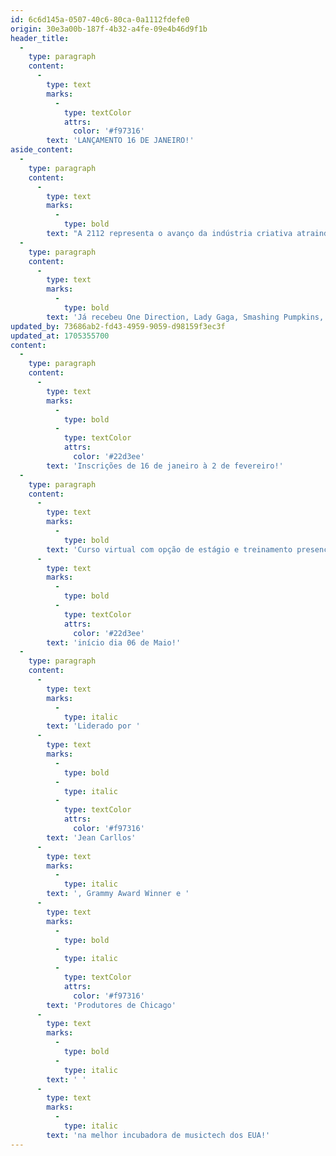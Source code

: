 ```yaml
---
id: 6c6d145a-0507-40c6-80ca-0a1112fdefe0
origin: 30e3a00b-187f-4b32-a4fe-09e4b46d9f1b
header_title:
  -
    type: paragraph
    content:
      -
        type: text
        marks:
          -
            type: textColor
            attrs:
              color: '#f97316'
        text: 'LANÇAMENTO 16 DE JANEIRO!'
aside_content:
  -
    type: paragraph
    content:
      -
        type: text
        marks:
          -
            type: bold
        text: "A 2112 representa o avanço da indústria criativa atraindo shows locais como Chicago Med, Chicago Fire, Chicago PD e grandes nomes como Disney e Showtime.\_"
  -
    type: paragraph
    content:
      -
        type: text
        marks:
          -
            type: bold
        text: 'Já recebeu One Direction, Lady Gaga, Smashing Pumpkins, Chance the Rapper, Disturb, Dos, dentre outros!'
updated_by: 73686ab2-fd43-4959-9059-d98159f3ec3f
updated_at: 1705355700
content:
  -
    type: paragraph
    content:
      -
        type: text
        marks:
          -
            type: bold
          -
            type: textColor
            attrs:
              color: '#22d3ee'
        text: 'Inscrições de 16 de janeiro à 2 de fevereiro!'
  -
    type: paragraph
    content:
      -
        type: text
        marks:
          -
            type: bold
        text: 'Curso virtual com opção de estágio e treinamento presencial por 8 semanas em Chicago com certificado em música, tecnologia e show business com '
      -
        type: text
        marks:
          -
            type: bold
          -
            type: textColor
            attrs:
              color: '#22d3ee'
        text: 'início dia 06 de Maio!'
  -
    type: paragraph
    content:
      -
        type: text
        marks:
          -
            type: italic
        text: 'Liderado por '
      -
        type: text
        marks:
          -
            type: bold
          -
            type: italic
          -
            type: textColor
            attrs:
              color: '#f97316'
        text: 'Jean Carllos'
      -
        type: text
        marks:
          -
            type: italic
        text: ', Grammy Award Winner e '
      -
        type: text
        marks:
          -
            type: bold
          -
            type: italic
          -
            type: textColor
            attrs:
              color: '#f97316'
        text: 'Produtores de Chicago'
      -
        type: text
        marks:
          -
            type: bold
          -
            type: italic
        text: ' '
      -
        type: text
        marks:
          -
            type: italic
        text: 'na melhor incubadora de musictech dos EUA!'
---
```

